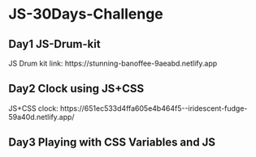 # JS-30Days-Challenge
<h2>Day1 JS-Drum-kit</h2>
JS Drum kit link:  https://stunning-banoffee-9aeabd.netlify.app 
<h2>Day2 Clock using JS+CSS</h2>
JS+CSS clock: https://651ec533d4ffa605e4b464f5--iridescent-fudge-59a40d.netlify.app/
<h2>Day3 Playing with CSS Variables and JS</h2>
